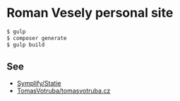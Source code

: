 # Roman Vesely personal site

``` bash
$ gulp
$ composer generate
$ gulp build
```

## See
- [Symplify/Statie](https://github.com/Symplify/Statie)
- [TomasVotruba/tomasvotruba.cz](https://github.com/TomasVotruba/tomasvotruba.cz)

